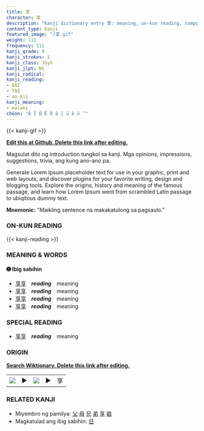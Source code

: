 ```yaml
---
title: 享
character: 享
description: "Kanji dictionary entry 享: meaning, on-kun reading, compounds, origin, related kanji"
content_type: kanji
featured_image: "/享.gif"
weight: 111
frequency: 111
kanji_grade: 9
kanji_strokes: 1
kanji_class: Jōyō
kanji_jlpt: N1
kanji_radical: 
kanji_reading: 
- DAI
- TAI
- oo-kii
kanji_meaning:
- malaki
chōon: "Ā Ī Ū Ē Ō ā ī ū ē ō ’"
---
```

[//]: # (Don't edit the line below. Kanji animated GIF code is automatically generated.)
{{< kanji-gif >}}

[//]: # (Edit below this line.)

**[Edit this at Github. Delete this link after editing.](https://github.com/tim0g/tim/tree/main/content/kanji/享/index.md)**

Magsulat dito ng introduction tungkol sa kanji. Mga opinions, impressions, suggestions, trivia, ang kung ano-ano pa.

Generate Lorem Ipsum placeholder text for use in your graphic, print and web layouts, and discover plugins for your favorite writing, design and blogging tools. Explore the origins, history and meaning of the famous passage, and learn how Lorem Ipsum went from scrambled Latin passage to ubiqitous dummy text.
 
**Mnemonic:** "Maikling sentence na makakatulong sa pagsaulo."

### ON-KUN READING

[//]: # (Don't edit the line below. ON-KUN READING code is automatically generated.)
{{< kanji-reading >}}

### MEANING & WORDS

#### ➊ **Ibig sabihin**
  - [享](../享)[享](../享)　***reading***　meaning
  - [享](../享)[享](../享)　***reading***　meaning
  - [享](../享)[享](../享)　***reading***　meaning
  - [享](../享)[享](../享)　***reading***　meaning

### SPECIAL READING
  - [享](../享)[享](../享)　***reading***　meaning

### ORIGIN

**[Search Wiktionary. Delete this link after editing.](https://wiktionary.org/wiki/享)**
<table class="kanji-table"><tr><td>
<img src="60px-享-bronze.svg.png">
</td><td>▶</td><td>
<img src="60px-享-oracle.svg.png">
</td><td>▶</td>
<td class="kanji-origin">享</td>
</tr></table>

### RELATED KANJI
- Miyembro ng pamilya: [父](../父) [母](../母) [兄](../兄) [弟](../弟) [享](../享) [娘](../娘)
- Magkatulad ang ibig sabihin: [日](../日)
